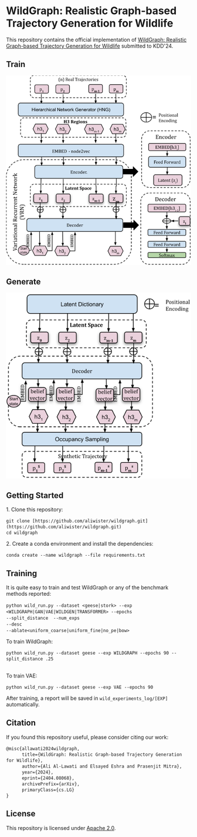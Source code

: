 # WildGraph: Realistic Graph-based Trajectory Generation for Wildlife
This repository contains the official implementation of [WildGraph: Realistic Graph-based Trajectory Generation for Wildlife]() submitted to KDD'24.
## Train 
![Model](assets/wildgraph-train.svg)

## Generate
![Model](assets/wildgraph-gen.svg)


## Getting Started

1\. Clone this repository:
```
git clone [https://github.com/aliwister/wildgraph.git](https://github.com/aliwister/wildgraph.git)
cd wildgraph
```

2\. Create a conda environment and install the dependencies:
```
conda create --name wildgraph --file requirements.txt
```

## Training

It is quite easy to train and test WildGraph or any of the benchmark methods reported:

<code>python wild_run.py --dataset <geese|stork> --exp <WILDGRAPH|GAN|VAE|WILDGEN|TRANSFORMER> --epochs <epochs> --split_distance <r> --num_exps <number of experiments to average> --desc <a general description> --ablate<uniform_coarse|uniform_fine|no_pe|bow></code>


To train WildGraph:
```
python wild_run.py --dataset geese --exp WILDGRAPH --epochs 90 --split_distance .25


```
To train VAE:
```
python wild_run.py --dataset geese --exp VAE --epochs 90 
```

After training, a report will be saved in `wild_experiments_log/[EXP]` automatically.


## Citation

If you found this repository useful, please consider citing our work:

```
@misc{allawati2024wildgraph,
      title={WildGraph: Realistic Graph-based Trajectory Generation for Wildlife}, 
      author={Ali Al-Lawati and Elsayed Eshra and Prasenjit Mitra},
      year={2024},
      eprint={2404.08068},
      archivePrefix={arXiv},
      primaryClass={cs.LG}
}
```

## License

This repository is licensed under [Apache 2.0](LICENSE).
